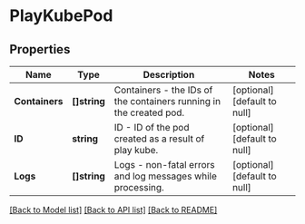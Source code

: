 # PlayKubePod

## Properties
Name | Type | Description | Notes
------------ | ------------- | ------------- | -------------
**Containers** | **[]string** | Containers - the IDs of the containers running in the created pod. | [optional] [default to null]
**ID** | **string** | ID - ID of the pod created as a result of play kube. | [optional] [default to null]
**Logs** | **[]string** | Logs - non-fatal errors and log messages while processing. | [optional] [default to null]

[[Back to Model list]](../README.md#documentation-for-models) [[Back to API list]](../README.md#documentation-for-api-endpoints) [[Back to README]](../README.md)



